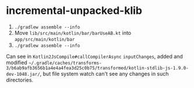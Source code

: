 # incremental-unpacked-klib

1. `./gradlew assemble --info`
0. Move `lib/src/main/kotlin/bar/barUseAB.kt` into `app/src/main/kotlin/bar`
0. `./gradlew assemble --info`

Can see in `Kotlin2JsCompile#callCompilerAsync` `inputChanges`, added and modified `~/.gradle/caches/transforms-3/b6ab9afb3656b1a4e4a4fea3d25c0b75/transformed/kotlin-stdlib-js-1.9.0-dev-1048.jar/`, but file system watch can't see any changes in such directories.
